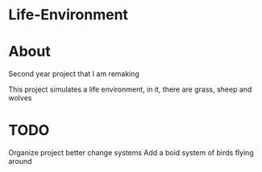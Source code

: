 # Life-Environment

# About
Second year project that I am remaking

This project simulates a life environment, in it, there are grass, sheep and wolves

# TODO
Organize project better
change systems
Add a boid system of birds flying around
